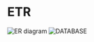 # ETR

![ER diagram](https://embed.creately.com/365trN1JfOw?token=NWoIS02gct4kEmfc&type=png)
![DATABASE](https://embed.creately.com/NaIOw6Hzf0t?token=VLOseywiEajNzMnQ&type=png)
